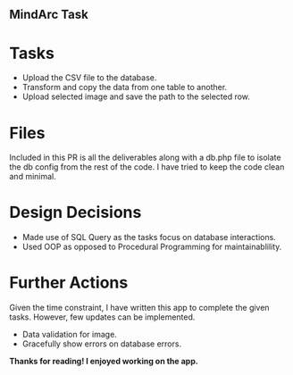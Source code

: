 ## MindArc Task

# Tasks

* Upload the CSV file to the database.
* Transform and copy the data from one table to another.
* Upload selected image and save the path to the selected row. 

# Files

Included in this PR is all the deliverables along with a db.php file to isolate the db config from the rest of the code.
I have tried to keep the code clean and minimal.

# Design Decisions

* Made use of SQL Query as the tasks focus on database interactions.
* Used OOP as opposed to Procedural Programming for maintainablility.

# Further Actions

Given the time constraint, I have written this app to complete the given tasks. However, few updates can be implemented.

* Data validation for image.
* Gracefully show errors on database errors.


__Thanks for reading! I enjoyed working on the app.__
